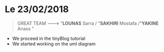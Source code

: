 # Le 23/02/2018

> GREAT TEAM ---> "**LOUNAS** Sarra / "**SAKHIRI** Mostafa /"**YAKINE** Anass "

- We proceed in the tinyBlog tutorial
- We started working on the uml diagram
